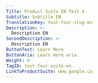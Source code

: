```yaml
---
Title: Product Suite EN Test 4
Subtitle: Subtitle EN
TranslationKey: test-four-slug-en
Description: >-
  Description EN
SecondDescription: >-
  Description EN
ButtonText: Learn More
ButtonAria: Learn more aria
Weight: 4
TagID: test-four-suite-en
LinkToProductSuite: www.google.ca
---
```


